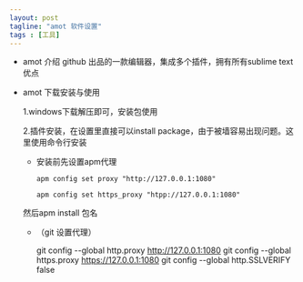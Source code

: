 ```yaml
---
layout: post
tagline: "amot 软件设置"
tags : [工具]
---
```


* amot 介绍
  github 出品的一款编辑器，集成多个插件，拥有所有sublime text优点

* amot 下载安装与使用

   1.windows下载解压即可，安装包使用

   2.插件安装，在设置里直接可以install package，由于被墙容易出现问题。这里使用命令行安装

    * 安装前先设置apm代理

          apm config set proxy "http://127.0.0.1:1080"

          apm config set https_proxy "htpp://127.0.0.1:1080"

    然后apm install 包名

    * （git 设置代理）


        git config --global http.proxy http://127.0.0.1:1080
        git config --global https.proxy https://127.0.0.1:1080
        git config --global http.SSLVERIFY false
